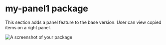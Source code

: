 # my-panel1 package

This section adds a panel feature to the base version. User can view copied items on a right panel.

![A screenshot of your package](https://github.com/cleebp/csc-510-group-g/tree/master/mar1/clipit-panel/panel1.gif)
